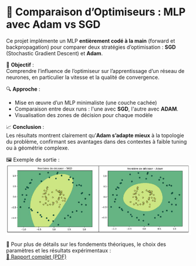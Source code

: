 # 🧠 Comparaison d’Optimiseurs : MLP avec Adam vs SGD

Ce projet implémente un MLP **entièrement codé à la main** (forward et backpropagation) pour comparer deux stratégies d’optimisation : **SGD** (Stochastic Gradient Descent) et **Adam**.

🎯 **Objectif** :  
Comprendre l’influence de l’optimiseur sur l’apprentissage d’un réseau de neurones, en particulier la vitesse et la qualité de convergence.

🔍 **Approche** :  
- Mise en œuvre d’un MLP minimaliste (une couche cachée)
- Comparaison entre deux runs :  l'une avec **SGD**, l'autre avec **ADAM**. 
- Visualisation des zones de décision pour chaque modèle

📈 **Conclusion** :  
Les résultats montrent clairement qu’**Adam s’adapte mieux** à la topologie du problème, confirmant ses avantages dans des contextes à faible tuning ou à géométrie complexe.

🖼️ Exemple de sortie :  
![Résultat](./image.png)

📄 Pour plus de détails sur les fondements théoriques, le choix des paramètres et les résultats expérimentaux :  
[📘 Rapport complet (PDF)](./Rapport%20ADAM%20MLP-5-11.pdf)
